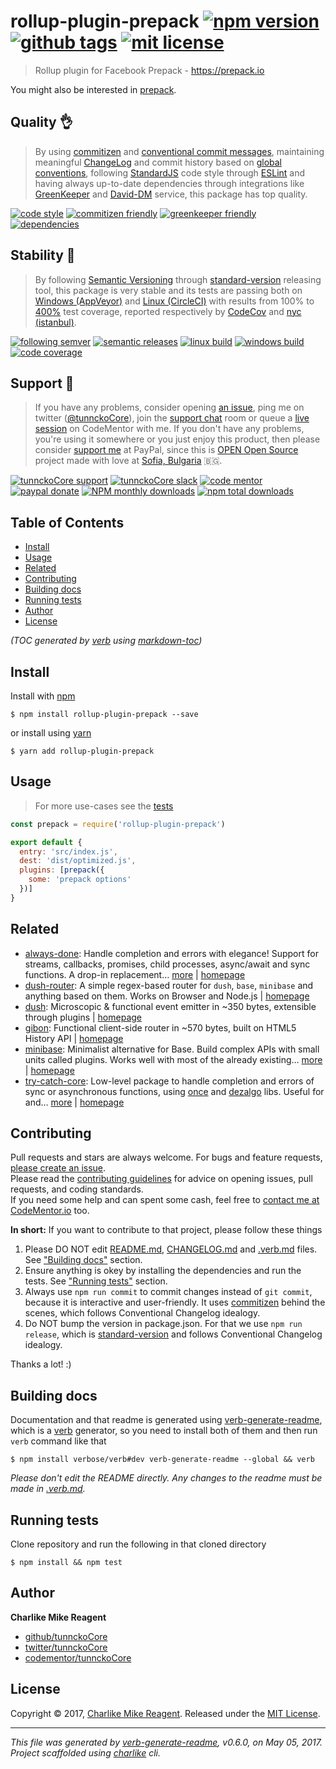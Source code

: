# rollup-plugin-prepack [![npm version][npmv-img]][npmv-url] [![github tags][ghtag-img]][ghtag-url] [![mit license][license-img]][license-url]

> Rollup plugin for Facebook Prepack - https://prepack.io

You might also be interested in [prepack](https://github.com/facebook/prepack).

## Quality 👌

> By using [commitizen][czfriendly-url] and [conventional commit messages][conventional-messages-url],
maintaining meaningful [ChangeLog][changelogmd-url]
and commit history based on [global conventions][conventions-url],
following [StandardJS][standard-url] code style through [ESLint][eslint-url] and
having always up-to-date dependencies through integrations
like [GreenKeeper][gk-integration-url] and [David-DM][daviddm-url] service,
this package has top quality.

[![code style][standard-img]][standard-url]
[![commitizen friendly][czfriendly-img]][czfriendly-url]
[![greenkeeper friendly][gkfriendly-img]][gkfriendly-url]
[![dependencies][daviddm-deps-img]][daviddm-deps-url]
<!-- uncomment when need -->
<!-- [![develop deps][daviddm-devdeps-img]][daviddm-devdeps-url] -->

## Stability 💯

> By following [Semantic Versioning][semver-url] through [standard-version][] releasing tool,
this package is very stable and its tests are passing both on [Windows (AppVeyor)][appveyor-ci-url]
and [Linux (CircleCI)][circle-ci-url] with results
from 100% to [400%][absolute-coverage-url] test coverage, reported respectively
by [CodeCov][codecov-coverage-url] and [nyc (istanbul)][nyc-istanbul-url].

[![following semver][following-semver-img]][following-semver-url]
[![semantic releases][strelease-img]][strelease-url]
[![linux build][circle-img]][circle-url]
[![windows build][appveyor-img]][appveyor-url]
[![code coverage][codecov-img]][codecov-url]

## Support :clap:

> If you have any problems, consider opening [an issue][open-issue-url],
ping me on twitter ([@tunnckoCore][tunnckocore-twitter-url]),
join the [support chat][supportchat-url] room
or queue a [live session][codementor-url] on CodeMentor with me.
If you don't have any problems, you're using it somewhere or
you just enjoy this product, then please consider [support me][paypalme-url] at PayPal,
since this is [OPEN Open Source][opensource-project-url] project made
with love at [Sofia, Bulgaria][bulgaria-url] 🇧🇬.

[![tunnckoCore support][supportchat-img]][supportchat-url]
[![tunnckoCore slack][slackchat-img]][slackchat-url]
[![code mentor][codementor-img]][codementor-url]
[![paypal donate][paypalme-img]][paypalme-url]
[![NPM monthly downloads](https://img.shields.io/npm/dm/rollup-plugin-prepack.svg?style=flat)](https://npmjs.org/package/rollup-plugin-prepack)
[![npm total downloads][downloads-img]][downloads-url]

## Table of Contents
- [Install](#install)
- [Usage](#usage)
- [Related](#related)
- [Contributing](#contributing)
- [Building docs](#building-docs)
- [Running tests](#running-tests)
- [Author](#author)
- [License](#license)

_(TOC generated by [verb](https://github.com/verbose/verb) using [markdown-toc](https://github.com/jonschlinkert/markdown-toc))_

## Install
Install with [npm](https://www.npmjs.com/)

```
$ npm install rollup-plugin-prepack --save
```

or install using [yarn](https://yarnpkg.com)

```
$ yarn add rollup-plugin-prepack
```

## Usage
> For more use-cases see the [tests](test.js)

```js
const prepack = require('rollup-plugin-prepack')

export default {
  entry: 'src/index.js',
  dest: 'dist/optimized.js',
  plugins: [prepack({
    some: 'prepack options'
  })]
}
```

## Related
- [always-done](https://www.npmjs.com/package/always-done): Handle completion and errors with elegance! Support for streams, callbacks, promises, child processes, async/await and sync functions. A drop-in replacement… [more](https://github.com/hybridables/always-done#readme) | [homepage](https://github.com/hybridables/always-done#readme "Handle completion and errors with elegance! Support for streams, callbacks, promises, child processes, async/await and sync functions. A drop-in replacement for [async-done][] - pass 100% of its tests plus more")
- [dush-router](https://www.npmjs.com/package/dush-router): A simple regex-based router for `dush`, `base`, `minibase` and anything based on them. Works on Browser and Node.js | [homepage](https://github.com/tunnckocore/dush-router#readme "A simple regex-based router for `dush`, `base`, `minibase` and anything based on them. Works on Browser and Node.js")
- [dush](https://www.npmjs.com/package/dush): Microscopic & functional event emitter in ~350 bytes, extensible through plugins | [homepage](https://github.com/tunnckocore/dush#readme "Microscopic & functional event emitter in ~350 bytes, extensible through plugins")
- [gibon](https://www.npmjs.com/package/gibon): Functional client-side router in ~570 bytes, built on HTML5 History API | [homepage](https://github.com/tunnckoCore/gibon#readme "Functional client-side router in ~570 bytes, built on HTML5 History API")
- [minibase](https://www.npmjs.com/package/minibase): Minimalist alternative for Base. Build complex APIs with small units called plugins. Works well with most of the already existing… [more](https://github.com/node-minibase/minibase#readme) | [homepage](https://github.com/node-minibase/minibase#readme "Minimalist alternative for Base. Build complex APIs with small units called plugins. Works well with most of the already existing [base][] plugins.")
- [try-catch-core](https://www.npmjs.com/package/try-catch-core): Low-level package to handle completion and errors of sync or asynchronous functions, using [once][] and [dezalgo][] libs. Useful for and… [more](https://github.com/hybridables/try-catch-core#readme) | [homepage](https://github.com/hybridables/try-catch-core#readme "Low-level package to handle completion and errors of sync or asynchronous functions, using [once][] and [dezalgo][] libs. Useful for and used in higher-level libs such as [always-done][] to handle completion of anything.")

## Contributing
Pull requests and stars are always welcome. For bugs and feature requests, [please create an issue][open-issue-url].  
Please read the [contributing guidelines][contributing-url] for advice on opening issues, pull requests, and coding standards.  
If you need some help and can spent some cash, feel free to [contact me at CodeMentor.io][codementor-url] too.

**In short:** If you want to contribute to that project, please follow these things

1. Please DO NOT edit [README.md](README.md), [CHANGELOG.md][changelogmd-url] and [.verb.md](.verb.md) files. See ["Building docs"](#building-docs) section.
2. Ensure anything is okey by installing the dependencies and run the tests. See ["Running tests"](#running-tests) section.
3. Always use `npm run commit` to commit changes instead of `git commit`, because it is interactive and user-friendly. It uses [commitizen][] behind the scenes, which follows Conventional Changelog idealogy.
4. Do NOT bump the version in package.json. For that we use `npm run release`, which is [standard-version][] and follows Conventional Changelog idealogy.

Thanks a lot! :)

## Building docs
Documentation and that readme is generated using [verb-generate-readme][], which is a [verb][] generator, so you need to install both of them and then run `verb` command like that

```
$ npm install verbose/verb#dev verb-generate-readme --global && verb
```

_Please don't edit the README directly. Any changes to the readme must be made in [.verb.md](.verb.md)._

## Running tests
Clone repository and run the following in that cloned directory

```
$ npm install && npm test
```

## Author
**Charlike Mike Reagent**

+ [github/tunnckoCore](https://github.com/tunnckoCore)
+ [twitter/tunnckoCore](https://twitter.com/tunnckoCore)
+ [codementor/tunnckoCore](https://codementor.io/tunnckoCore)

## License
Copyright © 2017, [Charlike Mike Reagent](https://i.am.charlike.online). Released under the [MIT License](LICENSE).

***

_This file was generated by [verb-generate-readme](https://github.com/verbose/verb-generate-readme), v0.6.0, on May 05, 2017._  
_Project scaffolded using [charlike][] cli._

[always-done]: https://github.com/hybridables/always-done
[async-done]: https://github.com/gulpjs/async-done
[base]: https://github.com/node-base/base
[charlike]: https://github.com/tunnckoCore/charlike
[commitizen]: https://github.com/commitizen/cz-cli
[dezalgo]: https://github.com/npm/dezalgo
[once]: https://github.com/isaacs/once
[standard-version]: https://github.com/conventional-changelog/standard-version
[verb-generate-readme]: https://github.com/verbose/verb-generate-readme
[verb]: https://github.com/verbose/verb

[license-url]: https://github.com/tunnckoCore/rollup-plugin-prepack/blob/master/LICENSE
[license-img]: https://img.shields.io/npm/l/rollup-plugin-prepack.svg

[downloads-url]: https://www.npmjs.com/package/rollup-plugin-prepack
[downloads-img]: https://img.shields.io/npm/dt/rollup-plugin-prepack.svg

[codeclimate-url]: https://codeclimate.com/github/tunnckoCore/rollup-plugin-prepack
[codeclimate-img]: https://img.shields.io/codeclimate/github/tunnckoCore/rollup-plugin-prepack.svg

[circle-url]: https://circleci.com/gh/olstenlarck/rollup-plugin-prepack
[circle-img]: https://img.shields.io/circleci/project/github/olstenlarck/rollup-plugin-prepack/master.svg?label=linux

[appveyor-url]: https://ci.appveyor.com/project/tunnckoCore/rollup-plugin-prepack
[appveyor-img]: https://img.shields.io/appveyor/ci/tunnckoCore/rollup-plugin-prepack/master.svg?label=windows

[codecov-url]: https://codecov.io/gh/olstenlarck/rollup-plugin-prepack
[codecov-img]: https://img.shields.io/codecov/c/github/olstenlarck/rollup-plugin-prepack/master.svg?label=codecov

[daviddm-deps-url]: https://david-dm.org/tunnckoCore/rollup-plugin-prepack
[daviddm-deps-img]: https://img.shields.io/david/tunnckoCore/rollup-plugin-prepack.svg

[daviddm-devdeps-url]: https://david-dm.org/tunnckoCore/rollup-plugin-prepack?type=dev
[daviddm-devdeps-img]: https://img.shields.io/david/dev/tunnckoCore/rollup-plugin-prepack.svg

[ghtag-url]: https://github.com/tunnckoCore/rollup-plugin-prepack/tags
[ghtag-img]: https://img.shields.io/github/tag/tunnckoCore/rollup-plugin-prepack.svg?label=github%20tag

[npmv-url]: https://www.npmjs.com/package/rollup-plugin-prepack
[npmv-img]: https://img.shields.io/npm/v/rollup-plugin-prepack.svg?label=npm%20version

[standard-url]: https://github.com/feross/standard
[standard-img]: https://img.shields.io/badge/code%20style-standard-brightgreen.svg

[paypalme-url]: https://www.paypal.me/tunnckoCore/5usd
[paypalme-img]: https://img.shields.io/badge/paypal-donate-brightgreen.svg

[czfriendly-url]: http://commitizen.github.io/cz-cli
[czfriendly-img]: https://img.shields.io/badge/commitizen-friendly-brightgreen.svg

[gkfriendly-url]: https://greenkeeper.io/
[gkfriendly-img]: https://img.shields.io/badge/greenkeeper-friendly-brightgreen.svg

[codementor-url]: https://www.codementor.io/tunnckocore?utm_source=github&utm_medium=button&utm_term=tunnckocore&utm_campaign=github
[codementor-img]: https://img.shields.io/badge/code%20mentor-live%20session-brightgreen.svg

[istanbulcov-url]: https://twitter.com/tunnckoCore/status/841768516965568512
[istanbulcov-img]: https://img.shields.io/badge/istanbul-400%25-brightgreen.svg

[following-semver-url]: http://semver.org
[following-semver-img]: https://img.shields.io/badge/following-semver-brightgreen.svg

[strelease-url]: https://github.com/conventional-changelog/standard-version
[strelease-img]: https://img.shields.io/badge/using-standard%20version-brightgreen.svg

[supportchat-url]: https://gitter.im/tunnckoCore/support
[supportchat-img]: https://img.shields.io/gitter/room/tunnckoCore/support.svg?colorB=049372

[slackchat-url]: https://tunnckocore-slack.now.sh/
[slackchat-img]: https://img.shields.io/badge/join-slack%20chat-F62459.svg

[bulgaria-url]: https://www.google.bg/search?q=Sofia%2C+Bulgaria "One of the top 10 best places for start-up business in the world, especially in IT technologies"

[changelogmd-url]: https://github.com/tunnckoCore/rollup-plugin-prepack/blob/master/CHANGELOG.md
[conventions-url]: https://github.com/bcoe/conventional-changelog-standard/blob/master/convention.md
[tunnckocore-twitter-url]: https://twitter.com/tunnckoCore
[opensource-project-url]: http://openopensource.org
[nyc-istanbul-url]: https://istanbul.js.org
[circle-ci-url]: https://circleci.com
[appveyor-ci-url]: https://appveyor.com
[codecov-coverage-url]: https://codecov.io
[semver-url]: http://semver.org
[eslint-url]: http://eslint.org
[conventional-messages-url]: https://github.com/conventional-changelog/conventional-changelog
[gk-integration-url]: https://github.com/integration/greenkeeper
[daviddm-url]: https://david-dm.org
[open-issue-url]: https://github.com/tunnckoCore/rollup-plugin-prepack/issues/new
[contributing-url]: https://github.com/tunnckoCore/rollup-plugin-prepack/blob/master/CONTRIBUTING.md
[absolute-coverage-url]: https://github.com/tunnckoCore/rollup-plugin-prepack/blob/master/package.json

